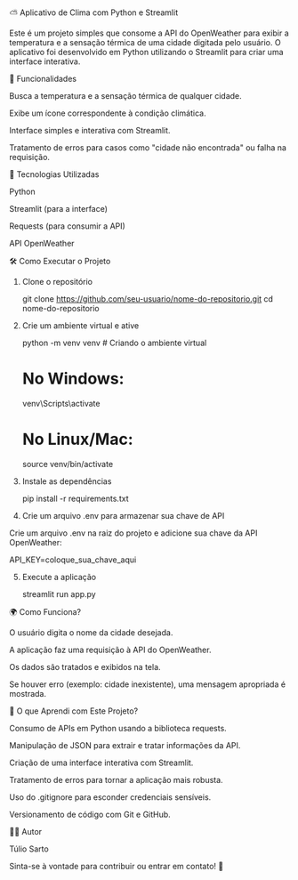 ⛅ Aplicativo de Clima com Python e Streamlit

Este é um projeto simples que consome a API do OpenWeather para exibir a temperatura e a sensação térmica de uma cidade digitada pelo usuário. O aplicativo foi desenvolvido em Python utilizando o Streamlit para criar uma interface interativa.

🌟 Funcionalidades

Busca a temperatura e a sensação térmica de qualquer cidade.

Exibe um ícone correspondente à condição climática.

Interface simples e interativa com Streamlit.

Tratamento de erros para casos como "cidade não encontrada" ou falha na requisição.

🔧 Tecnologias Utilizadas

Python

Streamlit (para a interface)

Requests (para consumir a API)

API OpenWeather

🛠️ Como Executar o Projeto

1. Clone o repositório

    git clone https://github.com/seu-usuario/nome-do-repositorio.git
    cd nome-do-repositorio

2. Crie um ambiente virtual e ative

    python -m venv venv  # Criando o ambiente virtual
    # No Windows:
    venv\Scripts\activate
    # No Linux/Mac:
    source venv/bin/activate

3. Instale as dependências

    pip install -r requirements.txt

4. Crie um arquivo .env para armazenar sua chave de API

Crie um arquivo .env na raiz do projeto e adicione sua chave da API OpenWeather:

API_KEY=coloque_sua_chave_aqui

5. Execute a aplicação

    streamlit run app.py

🌍 Como Funciona?

O usuário digita o nome da cidade desejada.

A aplicação faz uma requisição à API do OpenWeather.

Os dados são tratados e exibidos na tela.

Se houver erro (exemplo: cidade inexistente), uma mensagem apropriada é mostrada.

📖 O que Aprendi com Este Projeto?

Consumo de APIs em Python usando a biblioteca requests.

Manipulação de JSON para extrair e tratar informações da API.

Criação de uma interface interativa com Streamlit.

Tratamento de erros para tornar a aplicação mais robusta.

Uso do .gitignore para esconder credenciais sensíveis.

Versionamento de código com Git e GitHub.

👨‍💻 Autor

Túlio Sarto

Sinta-se à vontade para contribuir ou entrar em contato! 🚀

